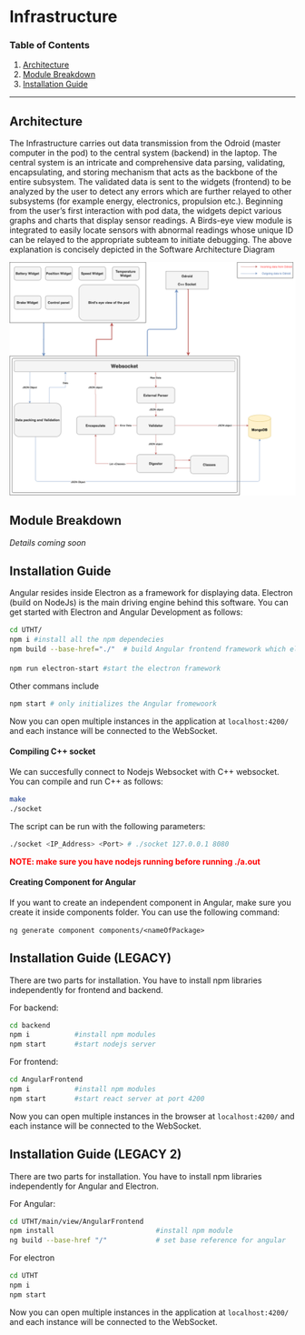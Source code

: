 # Infrastructure 

### Table of Contents
1. [Architecture](#Overview)
2. [Module Breakdown](#application-breakdown)
3. [Installation Guide](#installation-guide)

<hr>

## Architecture 
The Infrastructure carries out data transmission from the Odroid (master computer in the pod) to the central system (backend) in the laptop. The central system is an intricate and comprehensive data parsing, validating, encapsulating, and storing mechanism that acts as the backbone of the entire subsystem. The validated data is sent to the widgets (frontend) to be analyzed by the user to detect any errors which are further relayed to other subsystems (for example energy, electronics, propulsion etc.). Beginning from the user’s first interaction with pod data, the widgets depict various graphs and charts that display sensor readings. A Birds-eye view module is integrated to easily locate sensors with abnormal readings whose unique ID can be relayed to the appropriate subteam to initiate debugging. The above explanation is concisely depicted in the Software Architecture Diagram 

![design](readme/Architecture.png)

## Module Breakdown
_Details coming soon_


## Installation Guide
Angular resides inside Electron as a framework for displaying data. Electron (build on NodeJs) is the main driving engine behind this software. You can get started with Electron and Angular Development as follows:


```sh
cd UTHT/
npm i #install all the npm dependecies
npm build --base-href="./"  # build Angular frontend framework which electron can utilize

npm run electron-start #start the electron framework
```

Other commans include
```sh
npm start # only initializes the Angular fromewoork
```

Now you can open multiple instances in the application at `localhost:4200/` and each instance will be connected to the WebSocket.

#### Compiling C++ socket
We can succesfully connect to Nodejs Websocket with C++ websocket. You can compile and run C++ as follows:

```sh
make
./socket
```

The script can be run with the following parameters:

```sh
./socket <IP_Address> <Port> # ./socket 127.0.0.1 8080
```

<b style="color:red"> NOTE: make sure you have nodejs running before running ./a.out</b>

#### Creating Component for Angular
If you want to create an independent component in Angular, make sure you create it inside components folder. You can use the following command:

`ng generate component components/<nameOfPackage>`


## Installation Guide (LEGACY)

There are two parts for installation. You have to install npm libraries independently for frontend and backend. 

For backend:

``` sh
cd backend
npm i           #install npm modules
npm start       #start nodejs server
```

For frontend:
```sh
cd AngularFrontend
npm i           #install npm modules
npm start       #start react server at port 4200
```

Now you can open multiple instances in the browser at `localhost:4200/` and each instance will be connected to the WebSocket.

## Installation Guide (LEGACY 2)
There are two parts for installation. You have to install npm libraries independently for Angular and Electron.

For Angular:

```sh
cd UTHT/main/view/AngularFrontend
npm install                         #install npm module
ng build --base-href "/"            # set base reference for angular
```

For electron
```sh
cd UTHT
npm i
npm start
```

Now you can open multiple instances in the application at `localhost:4200/` and each instance will be connected to the WebSocket.


#### 

<!-- #### Test for websocket connection:
Test for websocket should be divided into  -->


<!-- ## Infrastructure - Sprint 1

As of right now, the nodejs is being used as the backend, and React is used for the front-end (for fast deployment purpose). For future development, We will be shifting to Angular.

This skeleton code can be used to complete ticket _" Implementing types in Web socket for data routes"_. -->
